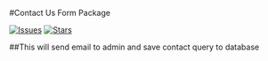 #Contact Us Form Package

[![Issues](https://img.shields.io/github/issues/kelvinthiongo/contact-package?style=flat-square)](https://github.com/kelvinthiongo/contact-package/issues)
[![Stars](https://img.shields.io/github/stars/kelvinthiongo/contact-package?style=flat-square)](https://github.com/kelvinthiongo/contact-package/stargazers)

##This will send email to admin and save contact query to database
